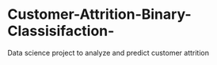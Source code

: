 # Customer-Attrition-Binary-Classisifaction-
Data science project to analyze and predict customer attrition
